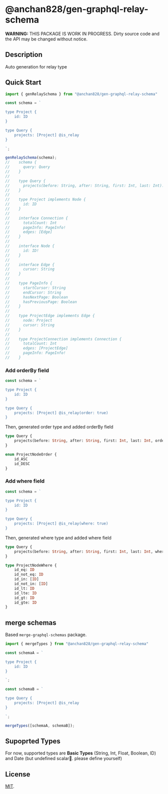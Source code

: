 # @anchan828/gen-graphql-relay-schema

**WARNING:** THIS PACKAGE IS WORK IN PROGRESS. Dirty source code and the API may be changed without notice.

## Description

Auto generation for relay type

## Quick Start

```ts
import { genRelaySchema } from "@anchan828/gen-graphql-relay-schema"

const schema = `

type Project {
    id: ID
}

type Query {
    projects: [Project] @is_relay
}

`;

genRelaySchema(schema);
//    schema {
//      query: Query
//    }
//    
//    type Query {
//      projects(before: String, after: String, first: Int, last: Int): ProjectConnection
//    }
//    
//    type Project implements Node {
//      id: ID
//    }
//    
//    interface Connection {
//      totalCount: Int
//      pageInfo: PageInfo!
//      edges: [Edge]
//    }
//    
//    interface Node {
//      id: ID!
//    }
//    
//    interface Edge {
//      cursor: String
//    }
//    
//    type PageInfo {
//      startCursor: String
//      endCursor: String
//      hasNextPage: Boolean
//      hasPreviousPage: Boolean
//    }
//    
//    type ProjectEdge implements Edge {
//      node: Project
//      cursor: String
//    }
//    
//    type ProjectConnection implements Connection {
//      totalCount: Int
//      edges: [ProjectEdge]
//      pageInfo: PageInfo!
//    }

```

### Add orderBy field

```ts
const schema = `

type Project {
    id: ID
}

type Query {
    projects: [Project] @is_relay(order: true)
}
```

Then, generated order type and added orderBy field

```graphql
type Query {
    projects(before: String, after: String, first: Int, last: Int, orderBy: [ProjectNodeOrder]): ProjectConnection
}

enum ProjectNodeOrder {
    id_ASC
    id_DESC
}
```

### Add where field

```ts
const schema = `

type Project {
    id: ID
}

type Query {
    projects: [Project] @is_relay(where: true)
}
```

Then, generated where type and added where field

```graphql
type Query {
    projects(before: String, after: String, first: Int, last: Int, where: ProjectNodeWhere): ProjectConnection
}

type ProjectNodeWhere {
    id_eq: ID
    id_not_eq: ID
    id_in: [ID]
    id_not_in: [ID]
    id_lt: ID
    id_lte: ID
    id_gt: ID
    id_gte: ID
}
```

## merge schemas

Based `merge-graphql-schemas` package.

```ts
import { mergeTypes } from "@anchan828/gen-graphql-relay-schema"

const schemaA = `

type Project {
    id: ID
}

`;

const schemaB = `

type Query {
    projects: [Project] @is_relay
}

`;

mergeTypes([schemaA, schemaB]);
```

## Supoprted Types

For now, supported types are **Basic Types** (String, Int, Float, Boolean, ID) and Date (but undefined scalar. please define yourself)

## License

[MIT](LICENSE).